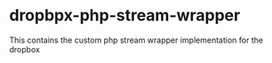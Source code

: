dropbpx-php-stream-wrapper
==========================

This contains the custom php stream wrapper implementation for the dropbox
